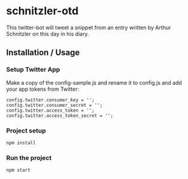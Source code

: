 # schnitzler-otd
This twitter-bot will tweet a snippet from an entry written by Arthur Schnitzler on this day in his diary.

## Installation / Usage
### Setup Twitter App
Make a copy of the config-sample.js and rename it to config.js and add your app tokens from Twitter:
```
config.twitter.consumer_key = '';
config.twitter.consumer_secret = '';
config.twitter.access_token = '';
config.twitter.access_token_secret = '';
```
### Project setup
```
npm install
```
### Run the project
```
npm start
```

